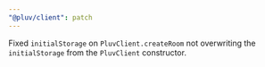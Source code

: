 ```yaml
---
"@pluv/client": patch
---
```


Fixed `initialStorage` on `PluvClient.createRoom` not overwriting the `initialStorage` from the `PluvClient` constructor.
